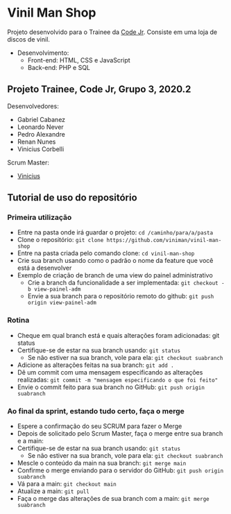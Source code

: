 # Vinil Man Shop

Projeto desenvolvido para o Trainee da [Code Jr](https://codejr.com.br/). Consiste em uma loja de discos de vinil.
- Desenvolvimento:
  - Front-end: HTML, CSS e JavaScript
  - Back-end: PHP e SQL


## Projeto Trainee, Code Jr, Grupo 3, 2020.2

Desenvolvedores:
- Gabriel Cabanez
- Leonardo Never
- Pedro Alexandre
- Renan Nunes
- Vinicius Corbelli


Scrum Master:

- [Vinicius](http://viniman.github.io/)


## Tutorial de uso do repositório

### Primeira utilização

- Entre na pasta onde irá guardar o projeto: `cd /caminho/para/a/pasta`
- Clone o repositório: `git clone https://github.com/viniman/vinil-man-shop`
- Entre na pasta criada pelo comando clone: `cd vinil-man-shop`
- Crie sua branch usando como o padrão o nome da feature que você está a desenvolver
- Exemplo de criação de branch de uma view do painel administrativo
  - Crie a branch da funcionalidade a ser implementada: `git checkout -b view-painel-adm`
  - Envie a sua branch para o repositório remoto do github: `git push origin view-painel-adm`


### Rotina

- Cheque em qual branch está e quais alterações foram adicionadas: git status
- Certifique-se de estar na sua branch usando: `git status`
  - Se não estiver na sua branch, vole para ela: `git checkout suabranch`
- Adicione as alterações feitas na sua branch: `git add .`
- Dê um commit com uma mensagem especificando as alterações realizadas: `git commit -m "mensagem especificando o que foi feito"`
- Envie o commit feito para sua branch no GitHub: `git push origin suabranch`


### Ao final da sprint, estando tudo certo, faça o merge

- Espere a confirmação do seu SCRUM para fazer o Merge
- Depois de solicitado pelo Scrum Master, faça o merge entre sua branch e a main:
- Certifique-se de estar na sua branch usando: `git status`
  - Se não estiver na sua branch, vole para ela: `git checkout suabranch`
- Mescle o conteúdo da main na sua branch: `git merge main`
- Confirme o merge enviando para o servidor do GitHub: `git push origin suabranch`
- Vá para a main: `git checkout main`
- Atualize a main: `git pull`
- Faça o merge das alterações de sua branch com a main: `git merge suabranch`
